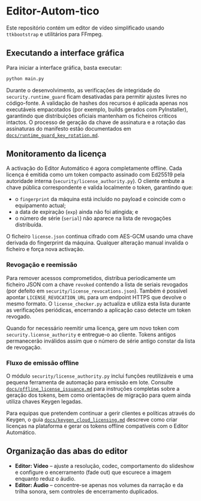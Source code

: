 # Editor-Autom-tico

Este repositório contém um editor de vídeo simplificado usando `ttkbootstrap` e utilitários para FFmpeg.

## Executando a interface gráfica

Para iniciar a interface gráfica, basta executar:

```bash
python main.py
```

Durante o desenvolvimento, as verificações de integridade do `security.runtime_guard`
ficam desativadas para permitir ajustes livres no código-fonte. A validação de hashes
dos recursos é aplicada apenas nos executáveis empacotados (por exemplo, builds
gerados com PyInstaller), garantindo que distribuições oficiais mantenham os ficheiros
críticos intactos. O processo de geração da chave de assinatura e a rotação das
assinaturas do manifesto estão documentados em [`docs/runtime_guard_key_rotation.md`](docs/runtime_guard_key_rotation.md).

## Monitoramento da licença

A activação do Editor Automático é agora completamente offline. Cada licença é emitida como um token compacto assinado com Ed25519 pela autoridade interna (`security/license_authority.py`). O cliente embute a chave pública correspondente e valida localmente o token, garantindo que:

- o `fingerprint` da máquina está incluído no payload e coincide com o equipamento actual;
- a data de expiração (`exp`) ainda não foi atingida; e
- o número de série (`serial`) não aparece na lista de revogações distribuída.

O ficheiro `license.json` continua cifrado com AES-GCM usando uma chave derivada do fingerprint da máquina. Qualquer alteração manual invalida o ficheiro e força nova activação.

### Revogação e reemissão

Para remover acessos comprometidos, distribua periodicamente um ficheiro JSON com a chave `revoked` contendo a lista de seriais revogados (por defeito em `security/license_revocations.json`). Também é possível apontar `LICENSE_REVOCATION_URL` para um endpoint HTTPS que devolve o mesmo formato. O `license_checker.py` actualiza e utiliza esta lista durante as verificações periódicas, encerrando a aplicação caso detecte um token revogado.

Quando for necessário reemitir uma licença, gere um novo token com `security.license_authority` e entregue-o ao cliente. Tokens antigos permanecerão inválidos assim que o número de série antigo constar da lista de revogação.

### Fluxo de emissão offline

O módulo `security/license_authority.py` inclui funções reutilizáveis e uma pequena ferramenta de automação para emissão em lote. Consulte [`docs/offline_license_issuance.md`](docs/offline_license_issuance.md) para instruções completas sobre a geração dos tokens, bem como orientações de migração para quem ainda utiliza chaves Keygen legadas.

Para equipas que pretendem continuar a gerir clientes e políticas através do Keygen, o guia [`docs/keygen_cloud_licensing.md`](docs/keygen_cloud_licensing.md) descreve como criar licenças na plataforma e gerar os tokens offline compatíveis com o Editor Automático.

## Organização das abas do editor

- **Editor: Vídeo** – ajuste a resolução, codec, comportamento do slideshow e configure o encerramento (fade out) que escurece a imagem enquanto reduz o áudio.
- **Editor: Áudio** – concentre-se apenas nos volumes da narração e da trilha sonora, sem controles de encerramento duplicados.
